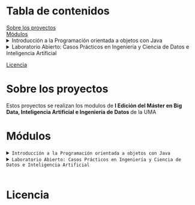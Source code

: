 <h1>Tabla de contenidos</h1>
   <a href="#sobre-los-proyectos">Sobre los proyectos</a> </br>
   <a href="#modulos">Módulos</a> 
  <details>
  <summary> Introducción a la Programación orientada a objetos con Java </summary>
  <ul>
    <li> <a href="#diapositivas"> Diapositivas </a> </li>
    <li> <a href="#ejercicios"> Relación de ejercicios </a> </li>
    <li> 
    <a href="resueltos">Ejercicios resueltos  </a>
      <ul>
        <li><a href="#proyecto1punto">Proyecto 1 Punto </a> [class]</li>
        <li><a href="#proyectoestadistica">Proyecto Estadística </a> [lab]</li>
        <li><a href="#proyectojarras">Proyecto Jarras </a> [mandatory]</li>
        <li><a href="#proyectonpiv1">Proyecto NPI V1 </a> [lab]</li>
        <li><a href="#proyectonpiv2">Proyecto NPI V2 </a> [lab]</li>
        <li><a href="#proyectourna">Proyecto Urna </a> [mandatory]</li>
        <li><a href="#proyectoLibreriaV0">Proyecto Librería V0 </a> [class]</li>
        <li><a href="#proyectoLibreriaV1">Proyecto Librería V1 </a> [class]</li>
        <li><a href="#proyectoLibreriaV2">Proyecto Librería V2 </a> [class]</li>
        <li><a href="#proyectoLibreriaV3">Proyecto Librería V3 </a> [class]</li>
        <li><a href="#proyectoLibreriaV4">Proyecto Librería V4 </a> [class]</li>
        <li><a href="#proyectoCoche">Proyecto Coche </a> [mandatory]</li>
        <li><a href="#proyectoGenetico">Proyecto Genético </a> [advanced]</li>
        <li><a href="#interfaces-ejemplos">Interfaces Ejemplos Clase </a> [class]</li>
        <li><a href="#proyectoMastermind">Proyecto Mastermind </a> [class] </li>
        <li><a href="#proyectoMastermindO">Proyecto Mastermind Optional </a> [lab] </li>
        <li><a href="#proyectoWordle">ProyectoWordle </a> [lab] </li>
        <li><a href="#proyectoAlturasV1">Proyecto Alturas V1 </a> [mandatory] </li>
        <li><a href="#proyectoAlturasV2">Proyecto Alturas V2 </a> [mandatory] </li>
         <li><a href="#proyectoAlturasV3">Proyecto Alturas V3 </a> [class] </li>
        <li><a href="#proyectoBusesV1"> Proyecto Buses V1 </a> [class] </li>
        <li><a href="#proyectoTest">Proyecto Test </a> [lab] </li>
        <li><a href="#proyectoIndicePalabrasV1">proyecto Indice Palabras V1 </a> [mandatory] </li>
        <li><a href="#proyectoAmigoInvisible">Proyecto amigo invisible </a> [advanced]</li>
        <li><a href="#temas">Temas</a> [class] </li>
      </ul>
        <p><strong>Definiciones:</strong></p>
        <p><strong>[class]:</strong> Proyectos realizados en clase</p>
        <p><strong>[mandatory]:</strong> Proyectos obligatorios para aprobar la asignatura</p>
        <p><strong>[advanced]:</strong> Proyectos más avanzados o complicados</p>
        <p><strong>[lab]:</strong> Proyectos trabajados en laboratorio</p>
        <p><strong>[challenge]:</strong> Los proyectos mas complicados, para nota extra.
    </li>
  
  </ul>
  
</details>
<details>
  <summary> Laboratorio Abierto: Casos Prácticos en Ingeniería y Ciencia de Datos e Inteligencia Artificial </summary>
 <ul>
    <li><a href="#proyectoholamundo">Proyecto Hola Mundo</a> </li>
  </ul>
  
</details>

  <a href="#licencias">Licencia</a> 

 



<h1 id="sobre-los-proyectos">Sobre los proyectos</h1>
<p>Estos proyectos se realizan los modulos  de <strong> I Edición del Máster en Big Data, Inteligencia Artificial e Ingeniería de Datos </strong> de la UMA </p>
<!--[![Uma master][imagen_master]](https://www.bigdata.uma.es)-->
<h1>Módulos </h1>
<details>
<summary><code>Introducción a la Programación orientada a objetos con Java</code></summary>
<h2 id="diapositivas">Diapositivas</h2>
<p>Se pueden consultar aquí PDFs de todas las diapoisitvas y están descargado los ejemplos de los temas</p>

<h2 id="ejercicios">Relación de ejercicios</h2>
<p>Se pueden ver los PDFs con los ejercicios</p>

<h2 id="resueltos">Ejercicios resueltos</h2>
<p>Resuelve los ejercicios que se encuentran en la relación de ejercicios. Entre ellos se encuentran: </p>
<ul>
<li>
  <h3 id="proyecto1punto">Proyecto1Punto</h3>
  <p>Algunos ejemplos que hicimos en clase. Posee una clase Punto básica y su implementación</p>
</li>
<li>
  <h3 id="proyectoestadistica">ProyectoEstadistica</h3>
  <p>Ejercicio de labaratorio en el que se usa clase para ayudar a calcular varianza y media.</p>
</li>

<li>
  <h3 id="proyectojarras">ProyectoJarras</h3>
  <p>Clásico problema de programación orientada a objetos. En el que hay una jarra que tiene una cantidad y contenido y métodos como llenarse, vaciarse o llenar otra jarra </p>
  <p>Ademas está la clase Mesa que en el que usando un Enum de posición para poseer varias jarras.</p>
</li>
<li>
  <h3 id="proyectonpiv1">ProyectoNPIV1</h3>
  <p>Consiste en una calculadora que permite sumar, restar, multiplicar y dividir utilizando la notación polaca inversa. </p>
</li>

<li>
  <h3 id="proyectonpiv2">ProyectoNPIV2</h3>
  <p>Se utilizan operadores y programación funcional para simplificar la clase, se añade la raiz como operación </p>
</li>

<li>
  <h3 id="proyectourna">ProyectoUrna</h3>
  <p>Típico problema en el que se tiene una urna y se pueden añadir bolas y obtener de forma aleatoria una de las bolas</p>
</li>
<li>
  <h3 id="proyectoLibreriaV0">ProtectoLibreriaV0</h3>
  <p>Proyecto en el que existen dos clases, una librería que contiene libros. Cada libro posee autor, titulo y precio. La gestión de los libros en la librería se realiza con un <code>array</code></p>
</li>
<li>
  <h3 id="proyectoLibreriaV1">ProyectoLibreriaV1</h3>
  <p>Proyecto en el que existen dos clases, una librería que contiene libros. Cada libro posee autor, titulo y precio. La gestión de los libros en la librería se realiza con una <code>list</code></p>
</li>
<li>
  <h3 id="proyectoLibreriaV2">ProyectoLibreriaV2</h3>
  <p> El comportamiento se expande para que puedan existir libros en ofertas para que puedan tener descuentos. Se práctica la herencia. </p>
</li>
<li>
  <h3 id="proyectoLibreriaV3">ProyectoLibreriaV3</h3>
  <p> La oferta ahora es flexible y existe una clase libreria oferta que extiende libreria que acepta clases que implementan la interfaz de oferta flexible</p>
</li>
  <h3 id="proyectoLibreriaV4">ProyectoLibreriaV4</h3>
  <p> Se añade la implementación de equals y hashcode y encuentra mucho mas facil los libros en la libreria </p>
</li>
<li>
  <h3 id ="proyectoCoche">ProyectoCoche </h3>
  <p> Proyecto para practicar herencia en el que hay dos clases Coche y CocheImportado. Un CocheImportado redefine el método de calcular su precio total al que se le añade una homologación</p>
 </li>
<li>     
  <h3 id="interfaces-ejemplos">InterfacesEjemplosClase </h3>
  <p>Ejemplo de proyectos dado en clase que explica interfaces con una clase de persona y amigos. Se dan varias formas de resolverlo para mostrar la utilidad de las interfaces </p>
</li>
<li>
  <h3 id="proyectoGenetico">ProyectoGenetico </h3>
  <p> Práctica para utilizar y dominar el uso de interfaces, clases abstractas y herencias. Consiste en un algoritmo de recombinación que dado un número de pasos y un "fitness" para cada individuo busca maximizar el "fitness" para cada  individuo por cada generación. </p>
</li>
<li>
  <h3 id="proyectoMastermind">ProyectoMastermind </h3>
  <p>Consiste en un juego de adivinar una cadena de 4 números usando expresiones regulares y prácticando la creación y uso de excepciones</p>
</li>
<li>
  <h3 id="proyectoMastermindO">ProyectoMastermindO </h3>
  <p>Es una variante del <a href="#proyectoMastermind">ProyectoMastermind </a> pero usando el Wrapper Optional en vez de excepciones</p>
</li>
<li>
  <h3 id="proyectoWordle">ProyectoWordle </h3>
  <p>Se crea el juego wordle. Se práctica lectura y escitura de ficheros e interfaces selladas</p>
</li>
<li>
  <h3 id="proyectoAlturasV1"> ProyectoAlturasV1 </h3>
  <p>Se práctica las interfaces,  lectura de ficheros, manejo de expeciones</p>
</li>
<li>
  <h3 id="proyectoAlturasV2"> ProyectoAlturasV2 </h3>
  <p>Amplia la práctica de alturas V1 para añadir la práctica de conjuntos ordenados</p>
</li>
<li>
  <h3 id="proyectoAlturasV3"> ProyectoAlturasV3 </h3>
  <p>...</p>
</li>
<li>
  <h3 id="proyectoBusesV1"> ProyectoBusesV1 </h3>
  <p>Se práctica las interfaces,  lectura y escritura de ficheros, manejo de expeciones</p>
</li>
<li>
  <h3 id="proyectoTest"> ProyectoTest </h3>
  <p> Práctica para prácticar el uso de Scanner y sus métodos </p>
</li>
<li>
  <h3 id="proyectoIndicePalabrasV1"><h3> ProyectoIndicePalabrasV1 </h3>
  <p>Práctica de <code>Map </code> y <code> Set</code> en el que se ordenan y cuentan  las palabras de un trabalenguas.</p>
  </li>
<li>
  <h3 id="proyectoAmigoInvisible"><h3> ProyectoAmigoInvisible </h3>
  <p>En progreso...</p>
</li>


</ul>

</details>
<details>
<summary><code>Laboratorio Abierto: Casos Prácticos en Ingeniería y Ciencia de Datos e Inteligencia Artificial</code></summary>
  <h3 id="proyectoholamundo"> ProyectoHolaMundo </h3>
  <p>Primer proyecto de python donde se introduce python haciendo un merge con dicionarios </p>
</details>



</br>
<h1>Licencia</h1>
<p> </p>


[imagen_master]:https://www.bigdata.uma.es/wp-content/uploads/2022/05/Logo-2022-ok-web-290.png


